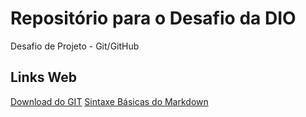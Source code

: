 # Repositório para o Desafio da DIO
Desafio de Projeto - Git/GitHub

## Links Web
[Download do GIT](https://git-scm.com/downloads)
[Sintaxe Básicas do Markdown](https://www.markdownguide.org/basic-syntax/)
